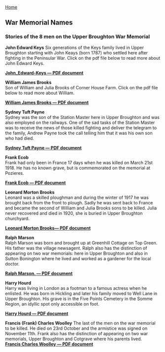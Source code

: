 [Home](https://simon-scmp.github.io/Upper-Broughton-History/)


## War Memorial Names

### Stories of the 8 men on the Upper Broughton War Memorial

**John Edward Keys**
Six generations of the Keys family lived in Upper Broughton starting with John Keays (born 1787) who settled here after fighting in the Peninsular War. Click on the pdf file below to read more about John Edward Keys.  

[**John_Edward-Keys — PDF document**](https://drive.google.com/file/d/1o6RAoz2DbtVmNTS0EtAvrjuIutDw6N4w/view?usp=sharing)

**William James Brooks**  
Son of William and Julia Brooks of Corner House Farm. Click on the pdf file below to read more about William.  

[**William James Brooks — PDF document**](https://drive.google.com/file/d/1U_9lXGwnbwoIaVoIb6-WrcJnHer-Uw7W/view?usp=sharing)

**Sydney Tuft Payne**  
Sydney was the son of the Station Master here in Upper Broughton and was also employed on the railways. One of the sad tasks of the Station Master was to receive the news of those killed fighting and deliver the telegram to the family, Andrew Payne took the call telling him that it was his own son who had died.  

[**Sydney Tuft Payne — PDF document**](https://drive.google.com/file/d/16zkXbsnHkAKD2Sgykujbn_sMsl5BE6zm/view?usp=sharing)

**Frank Ecob**   
Frank had only been in France 17 days when he was killed on March 21st 1918. He has no known grave, but is commemorated on the memorial at Pozieres.  

[**Frank Ecob — PDF document**](https://drive.google.com/file/d/1HWYD9NX9ccq92g8ATv34cKf7nQ2DGXbN/view?usp=sharing)


**Leonard Morton Brooks**   
Leonard was a skilled ploughman and during the winter of 1917 he was brought back from the front to plough. Sadly he was sent back to France and became the second of William and Julia Brooks sons to be killed. Julia never recovered and died in 1920, she is buried in Upper Broughton churchyard.  

[**Leonard Morton Brooks— PDF document**](https://drive.google.com/file/d/1kdRuz1G9LAfx8d4Y050Y7bxO_AOBSm7i/view?usp=sharing)

**Ralph Marson**   
Ralph Marson was born and brought up at Greenhill Cottage on Top Green. His father was the village newsagent. Ralph also has the distinction of appearing on two war memorials: here in Upper Broughton and also in Sutton Bonington where he lived and worked as a gardener for the local doctor.  

[**Ralph Marson. — PDF document**](https://drive.google.com/file/d/1KXq2NH7JcJlwWHN-x48RZXSOV9n9otYD/view?usp=sharing)

**Harry Hourd**  
Harry was living in London as a footman to a famous actress when he enlisted. He was born in Hickling and later his family moved to Well Lane in Upper Broughton. His grave is in the Five Points Cemetery in the Somme Region, an idyllic spot only accessible on foot.  

[**Harry Hourd — PDF document**](https://drive.google.com/file/d/11zBrsVC_smMuhUot-ONFlwR0ghXQge61/view?usp=sharing)

**Francis (Frank) Charles Woolley**
The last of the men on the war memorial to be killed. He died on 23rd October and the armistice was signed on November 11th. Frank also has the distinction of appearing on two war memorials, Upper Broughton and Cotgrave where his parents lived.  
 [**Francis Charles Woolley — PDF document**](https://drive.google.com/file/d/1aGMWHqAdX7N5TIVq47dZiqkGzICrVXz0/view?usp=sharing)

